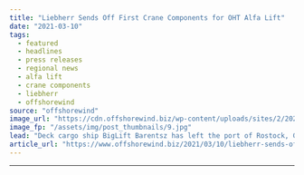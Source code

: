 ```yaml
---
title: "Liebherr Sends Off First Crane Components for OHT Alfa Lift"
date: "2021-03-10"
tags: 
  - featured
  - headlines
  - press releases
  - regional news
  - alfa lift
  - crane components
  - liebherr
  - offshorewind
source: "offshorewind"
image_url: "https://cdn.offshorewind.biz/wp-content/uploads/sites/2/2021/03/10091004/Liebherr-Sends-Off-First-Crane-Components-for-OHT-Alfa-Lift.jpg"
image_fp: "/assets/img/post_thumbnails/9.jpg"
lead: "Deck cargo ship BigLift Barentsz has left the port of Rostock, Germany, with the"
article_url: "https://www.offshorewind.biz/2021/03/10/liebherr-sends-off-first-crane-components-for-oht-alfa-lift/"
---
```


---
